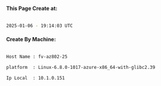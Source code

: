 
   
#### This Page Create at:

```bash

2025-01-06 - 19:14:03 UTC

```

#### Create By Machine:

```bash

Host Name : fv-az802-25

platform  : Linux-6.8.0-1017-azure-x86_64-with-glibc2.39

Ip Local  : 10.1.0.151

```

